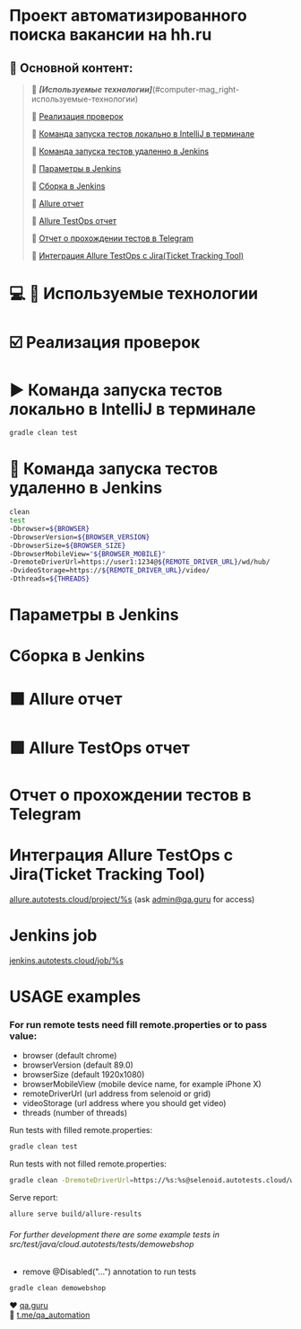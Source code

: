 # Проект автоматизированного поиска вакансии на hh.ru
## :bookmark_tabs: Основной контент: 
> :radio_button: ***[Используемые технологии]***(#computer-mag_right-используемые-технологии)
> 
> :radio_button: [Реализация проверок](#ballot_box_with_check-реализация-проверок)
> 
> :radio_button: [Команда запуска тестов локально в IntelliJ в терминале](#arrow_forward-команда-запуска-тестов-локально-в-IntelliJ-в-терминале)
> 
> :radio_button: [Команда запуска тестов удаленно в Jenkins](#repeat_one-команда-запуска-тестов-удаленно-в-Jenkins) 
> 
> :radio_button: [Параметры в Jenkins](#-параметры-в-jenkins)
> 
> :radio_button: [Сборка в Jenkins](#-сборка-в-jenkins)
> 
> :radio_button: [Allure отчет](#orange_square-allure-отчет)
> 
> :radio_button: [Allure TestOps отчет](#green_square-allure-testOps-отчет)
> 
> :radio_button: [Отчет о прохождении тестов в Telegram](#-отчет-о-прохождении-тестов-в-telegram)
> 
> :radio_button: [Интеграция Allure TestOps с Jira(Ticket Tracking Tool)](#-интеграция-allure-testOps-с-jira-(-ticket-tracking-tool-))
 
# :computer: :mag_right: Используемые технологии

# :ballot_box_with_check: Реализация проверок

# :arrow_forward: Команда запуска тестов локально в IntelliJ в терминале

```bash
gradle clean test
```

# :repeat_one: Команда запуска тестов удаленно в Jenkins

```bash
clean
test
-Dbrowser=${BROWSER}
-DbrowserVersion=${BROWSER_VERSION}
-DbrowserSize=${BROWSER_SIZE}
-DbrowserMobileView="${BROWSER_MOBILE}"
-DremoteDriverUrl=https://user1:1234@${REMOTE_DRIVER_URL}/wd/hub/
-DvideoStorage=https://${REMOTE_DRIVER_URL}/video/
-Dthreads=${THREADS}
```

# Параметры в Jenkins

# Сборка в Jenkins

# :orange_square: Allure отчет

# :green_square: Allure TestOps отчет

# Отчет о прохождении тестов в Telegram

# Интеграция Allure TestOps с Jira(Ticket Tracking Tool)

<a target="_blank" href="https://allure.autotests.cloud/project/%s">allure.autotests.cloud/project/%s</a> (ask admin@qa.guru for access)

# Jenkins job
<a target="_blank" href="https://jenkins.autotests.cloud/job/%s">jenkins.autotests.cloud/job/%s</a>


# USAGE examples

### For run remote tests need fill remote.properties or to pass value:

* browser (default chrome)
* browserVersion (default 89.0)
* browserSize (default 1920x1080)
* browserMobileView (mobile device name, for example iPhone X)
* remoteDriverUrl (url address from selenoid or grid)
* videoStorage (url address where you should get video)
* threads (number of threads)


Run tests with filled remote.properties:
```bash
gradle clean test
```

Run tests with not filled remote.properties:
```bash
gradle clean -DremoteDriverUrl=https://%s:%s@selenoid.autotests.cloud/wd/hub/ -DvideoStorage=https://selenoid.autotests.cloud/video/ -Dthreads=1 test
```

Serve report:
```bash
allure serve build/allure-results
```


###### For further development there are some example tests in src/test/java/cloud.autotests/tests/demowebshop
* remove @Disabled("...") annotation to run tests
```bash
gradle clean demowebshop
```

:heart: <a target="_blank" href="https://qa.guru">qa.guru</a><br/>
:blue_heart: <a target="_blank" href="https://t.me/qa_automation">t.me/qa_automation</a>
